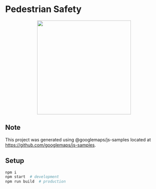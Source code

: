 # Pedestrian Safety
<img src="Screenshot 2024-12-08 at 23.41.11.png" width="300" style="display: block; margin: 0 auto;">

## Note
This project was generated using @googlemaps/js-samples located at
https://github.com/googlemaps/js-samples.

## Setup

```sh
npm i
npm start  # development
npm run build  # production
```
